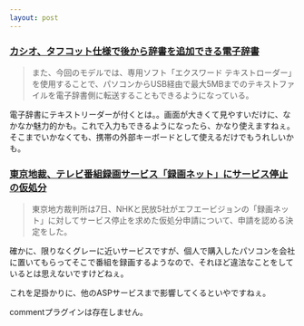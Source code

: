 ```yaml
---
layout: post
---
```

<h3><a href="http://k-tai.impress.co.jp/cda/article/news_toppage/20884.html">カシオ、タフコット仕様で後から辞書を追加できる電子辞書</a></h3>
<blockquote><p>また、今回のモデルでは、専用ソフト「エクスワード テキストローダー」を使用することで、パソコンからUSB経由で最大5MBまでのテキストファイルを電子辞書側に転送することもできるようになっている。</p>
</blockquote>
<p>電子辞書にテキストリーダーが付くとは。。画面が大きくて見やすいだけに、なかなか魅力的かも。これで入力もできるようになったら、かなり使えますねぇ。そこまでいかなくても、携帯の外部キーボードとして使えるだけでもうれしいかも。</p>
<h3><a href="http://internet.watch.impress.co.jp/cda/news/2004/10/08/4924.html">東京地裁、テレビ番組録画サービス「録画ネット」にサービス停止の仮処分</a></h3>
<blockquote><p>東京地方裁判所は7日、NHKと民放5社がエフエービジョンの「録画ネット」に対してサービス停止を求めた仮処分申請について、申請を認める決定をした。</p>
</blockquote>
<p>確かに、限りなくグレーに近いサービスですが、個人で購入したパソコンを会社に置いてもらってそこで番組を録画するようなので、それほど違法なことをしているとは思えないですけどねぇ。</p>
<p>これを足掛かりに、他のASPサービスまで影響してくるといやですねぇ。</p>
<p><span class="error">commentプラグインは存在しません。</span> </p>
